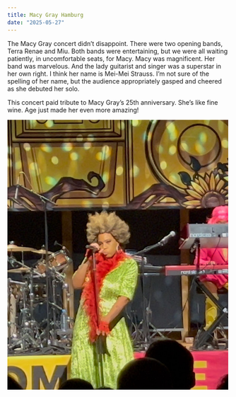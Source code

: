 ```yaml
---
title: Macy Gray Hamburg
date: "2025-05-27"
---
```


The Macy Gray concert didn’t disappoint. There were two opening bands, Terra Renae and Miu.  Both bands were entertaining, but we were all waiting patiently, in uncomfortable seats, for Macy.  Macy was magnificent. Her band was marvelous. And the lady guitarist and singer was a superstar in her own right.  I think her name is Mei-Mei Strauss. I’m not sure of the spelling of her name, but the audience appropriately gasped and cheered as she debuted her solo.

This concert paid tribute to Macy Gray’s 25th anniversary. She’s like fine wine. Age just made her even more amazing! 

<img src="/static/img/macyGray.jpeg" width="500">


